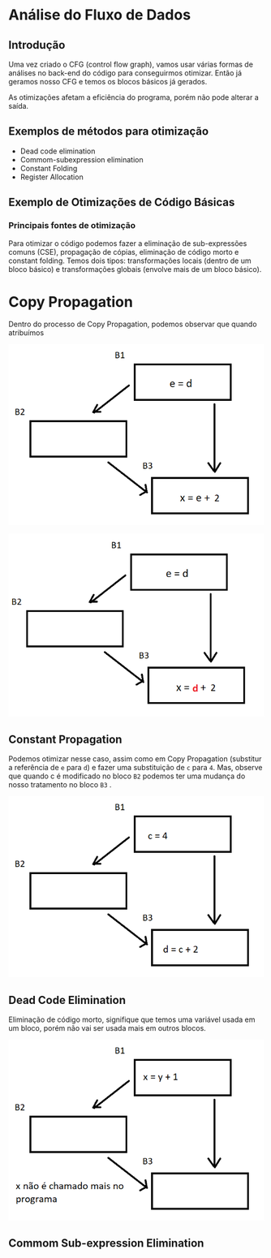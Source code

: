 

# Análise do Fluxo de Dados

## Introdução

Uma vez criado o CFG (control flow graph), vamos usar várias formas de análises no back-end do código para conseguirmos otimizar. Então já geramos nosso CFG e temos os blocos básicos já gerados.

As otimizações afetam a eficiência do programa, porém não pode alterar a saída.

## Exemplos de métodos para otimização

-  Dead code elimination
- Commom-subexpression elimination
- Constant Folding
- Register Allocation

## Exemplo de Otimizações de Código Básicas

### Principais fontes de otimização

Para otimizar o código podemos fazer a eliminação de sub-expressões comuns (CSE), propagação de cópias, eliminação de código morto e constant folding. Temos dois tipos: transformações locais (dentro de um bloco básico) e transformações globais (envolve mais de um bloco básico).

# Copy Propagation

Dentro do processo de Copy Propagation, podemos observar que quando atribuímos 

![](https://raw.githubusercontent.com/NatSatie/StudyNotes/main/compilers/part_5/copyPropagation1.png)

![](https://raw.githubusercontent.com/NatSatie/StudyNotes/main/compilers/part_5/copyPropagation2.png)

## Constant Propagation

Podemos otimizar nesse caso, assim como em Copy Propagation (substitur a referência de `e` para `d`) e fazer uma substituição de `c` para `4`. Mas, observe que quando c é modificado no bloco `B2` podemos ter uma mudança do nosso tratamento no bloco `B3` .

![](https://raw.githubusercontent.com/NatSatie/StudyNotes/main/compilers/part_5/constPropagation.png)

## Dead Code Elimination

Eliminação de código morto, signifique que temos uma variável usada em um bloco, porém não vai ser usada mais em outros blocos.

![](https://raw.githubusercontent.com/NatSatie/StudyNotes/main/compilers/part_5/deadCodePropagation.png)

## Commom Sub-expression Elimination

